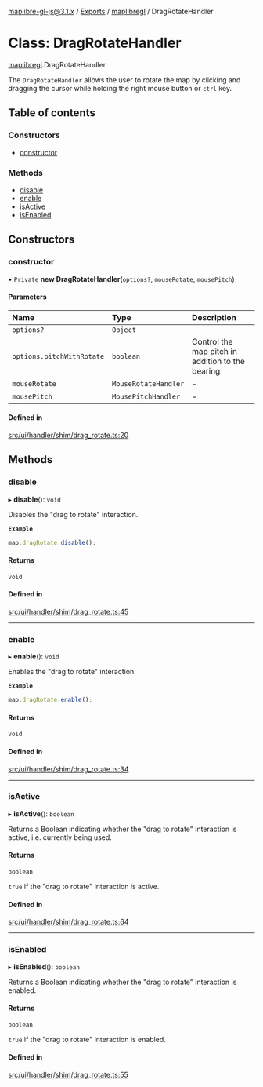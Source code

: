 [maplibre-gl-js@3.1.x](../README.md) / [Exports](../modules.md) / [maplibregl](../modules/maplibregl.md) / DragRotateHandler

# Class: DragRotateHandler

[maplibregl](../modules/maplibregl.md).DragRotateHandler

The `DragRotateHandler` allows the user to rotate the map by clicking and
dragging the cursor while holding the right mouse button or `ctrl` key.

## Table of contents

### Constructors

- [constructor](maplibregl.DragRotateHandler.md#constructor)

### Methods

- [disable](maplibregl.DragRotateHandler.md#disable)
- [enable](maplibregl.DragRotateHandler.md#enable)
- [isActive](maplibregl.DragRotateHandler.md#isactive)
- [isEnabled](maplibregl.DragRotateHandler.md#isenabled)

## Constructors

### constructor

• `Private` **new DragRotateHandler**(`options?`, `mouseRotate`, `mousePitch`)

#### Parameters

| Name | Type | Description |
| :------ | :------ | :------ |
| `options?` | `Object` |  |
| `options.pitchWithRotate` | `boolean` | Control the map pitch in addition to the bearing |
| `mouseRotate` | `MouseRotateHandler` | - |
| `mousePitch` | `MousePitchHandler` | - |

#### Defined in

[src/ui/handler/shim/drag_rotate.ts:20](https://github.com/maplibre/maplibre-gl-js/blob/972e15f62/src/ui/handler/shim/drag_rotate.ts#L20)

## Methods

### disable

▸ **disable**(): `void`

Disables the "drag to rotate" interaction.

**`Example`**

```ts
map.dragRotate.disable();
```

#### Returns

`void`

#### Defined in

[src/ui/handler/shim/drag_rotate.ts:45](https://github.com/maplibre/maplibre-gl-js/blob/972e15f62/src/ui/handler/shim/drag_rotate.ts#L45)

___

### enable

▸ **enable**(): `void`

Enables the "drag to rotate" interaction.

**`Example`**

```ts
map.dragRotate.enable();
```

#### Returns

`void`

#### Defined in

[src/ui/handler/shim/drag_rotate.ts:34](https://github.com/maplibre/maplibre-gl-js/blob/972e15f62/src/ui/handler/shim/drag_rotate.ts#L34)

___

### isActive

▸ **isActive**(): `boolean`

Returns a Boolean indicating whether the "drag to rotate" interaction is active, i.e. currently being used.

#### Returns

`boolean`

`true` if the "drag to rotate" interaction is active.

#### Defined in

[src/ui/handler/shim/drag_rotate.ts:64](https://github.com/maplibre/maplibre-gl-js/blob/972e15f62/src/ui/handler/shim/drag_rotate.ts#L64)

___

### isEnabled

▸ **isEnabled**(): `boolean`

Returns a Boolean indicating whether the "drag to rotate" interaction is enabled.

#### Returns

`boolean`

`true` if the "drag to rotate" interaction is enabled.

#### Defined in

[src/ui/handler/shim/drag_rotate.ts:55](https://github.com/maplibre/maplibre-gl-js/blob/972e15f62/src/ui/handler/shim/drag_rotate.ts#L55)
